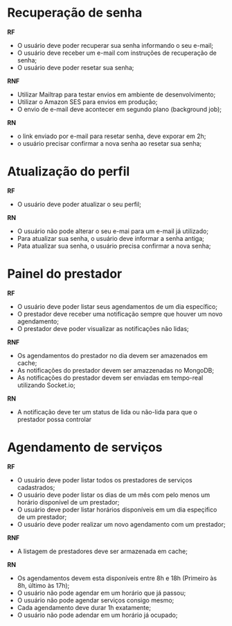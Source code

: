 # Recuperação de senha

**RF**

-   O usuário deve poder recuperar sua senha informando o seu e-mail;
-   O usuário deve receber um e-mail com instruções de recuperação de senha;
-   O usuário deve poder resetar sua senha;

**RNF**

-   Utilizar Mailtrap para testar envios em ambiente de desenvolvimento;
-   Utilizar o Amazon SES para envios em produção;
-   O envio de e-mail deve acontecer em segundo plano (background job);

**RN**

-   o link enviado por e-mail para resetar senha, deve exporar em 2h;
-   o usuário precisar confirmar a nova senha ao resetar sua senha;

# Atualização do perfil

**RF**

-   O usuário deve poder atualizar o seu perfil;

**RN**

-   O usuário não pode alterar o seu e-mai para um e-mail já utilizado;
-   Para atualizar sua senha, o usuário deve informar a senha antiga;
-   Pata atualizar sua senha, o usuário precisa confirmar a nova senha;

# Painel do prestador

**RF**

-   O usuário deve poder listar seus agendamentos de um dia específico;
-   O prestador deve receber uma notificação sempre que houver um novo agendamento;
-   O prestador deve poder visualizar as notificações não lidas;

**RNF**

-   Os agendamentos do prestador no dia devem ser amazenados em cache;
-   As notificações do prestador devem ser amazzenadas no MongoDB;
-   As notificações do prestador devem ser enviadas em tempo-real utilizando Socket.io;

**RN**

-   A notificação deve ter um status de lida ou não-lida para que o prestador possa controlar

# Agendamento de serviços

**RF**

-   O usuário deve poder listar todos os prestadores de serviços cadastrados;
-   O usuário deve poder listar os dias de um mês com pelo menos um horário disponível de um prestador;
-   O usuário deve poder listar horários disponíveis em um dia espeçifico de um prestador;
-   O usuário deve poder realizar um novo agendamento com um prestador;

**RNF**

-   A listagem de prestadores deve ser armazenada em cache;

**RN**

-   Os agendamentos devem esta disponíveis entre 8h e 18h (Primeiro às 8h, último às 17h);
-   O usuário não pode agendar em um horário que já passou;
-   O usuário não pode agendar serviços consigo mesmo;
-   Cada agendamento deve durar 1h exatamente;
-   O usuário não pode adendar em um horário já ocupado;
